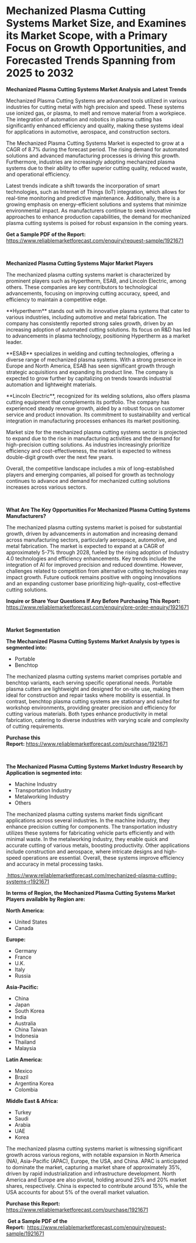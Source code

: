 <p><h1>Mechanized Plasma Cutting Systems Market Size, and Examines its Market Scope, with a Primary Focus on Growth Opportunities, and Forecasted Trends Spanning from 2025 to 2032</h1></p><p><strong>Mechanized Plasma Cutting Systems Market Analysis and Latest Trends</strong></p>
<p><p>Mechanized Plasma Cutting Systems are advanced tools utilized in various industries for cutting metal with high precision and speed. These systems use ionized gas, or plasma, to melt and remove material from a workpiece. The integration of automation and robotics in plasma cutting has significantly enhanced efficiency and quality, making these systems ideal for applications in automotive, aerospace, and construction sectors.</p><p>The Mechanized Plasma Cutting Systems Market is expected to grow at a CAGR of 8.7% during the forecast period. The rising demand for automated solutions and advanced manufacturing processes is driving this growth. Furthermore, industries are increasingly adopting mechanized plasma systems due to their ability to offer superior cutting quality, reduced waste, and operational efficiency.</p><p>Latest trends indicate a shift towards the incorporation of smart technologies, such as Internet of Things (IoT) integration, which allows for real-time monitoring and predictive maintenance. Additionally, there is a growing emphasis on energy-efficient solutions and systems that minimize environmental impact. As manufacturers continue to seek innovative approaches to enhance production capabilities, the demand for mechanized plasma cutting systems is poised for robust expansion in the coming years.</p></p>
<p><strong>Get a Sample PDF of the Report:&nbsp;</strong> <a href="https://www.reliablemarketforecast.com/enquiry/request-sample/1921671?utm_campaign=2450&utm_medium=2&utm_source=Github&utm_content=ia&utm_term=12042025&utm_id=mechanized-plasma-cutting-systems">https://www.reliablemarketforecast.com/enquiry/request-sample/1921671</a></p>
<p>&nbsp;</p>
<p><strong>Mechanized Plasma Cutting Systems Major Market Players</strong></p>
<p><p>The mechanized plasma cutting systems market is characterized by prominent players such as Hypertherm, ESAB, and Lincoln Electric, among others. These companies are key contributors to technological advancements, focusing on improving cutting accuracy, speed, and efficiency to maintain a competitive edge.</p><p>**Hypertherm** stands out with its innovative plasma systems that cater to various industries, including automotive and metal fabrication. The company has consistently reported strong sales growth, driven by an increasing adoption of automated cutting solutions. Its focus on R&D has led to advancements in plasma technology, positioning Hypertherm as a market leader.</p><p>**ESAB** specializes in welding and cutting technologies, offering a diverse range of mechanized plasma systems. With a strong presence in Europe and North America, ESAB has seen significant growth through strategic acquisitions and expanding its product line. The company is expected to grow further by capitalizing on trends towards industrial automation and lightweight materials.</p><p>**Lincoln Electric**, recognized for its welding solutions, also offers plasma cutting equipment that complements its portfolio. The company has experienced steady revenue growth, aided by a robust focus on customer service and product innovation. Its commitment to sustainability and vertical integration in manufacturing processes enhances its market positioning.</p><p>Market size for the mechanized plasma cutting systems sector is projected to expand due to the rise in manufacturing activities and the demand for high-precision cutting solutions. As industries increasingly prioritize efficiency and cost-effectiveness, the market is expected to witness double-digit growth over the next few years.</p><p>Overall, the competitive landscape includes a mix of long-established players and emerging companies, all poised for growth as technology continues to advance and demand for mechanized cutting solutions increases across various sectors.</p></p>
<p>&nbsp;</p>
<p><strong>What Are The Key Opportunities For Mechanized Plasma Cutting Systems Manufacturers?</strong></p>
<p><p>The mechanized plasma cutting systems market is poised for substantial growth, driven by advancements in automation and increasing demand across manufacturing sectors, particularly aerospace, automotive, and metal fabrication. The market is expected to expand at a CAGR of approximately 5-7% through 2028, fueled by the rising adoption of Industry 4.0 technologies and efficiency enhancements. Key trends include the integration of AI for improved precision and reduced downtime. However, challenges related to competition from alternative cutting technologies may impact growth. Future outlook remains positive with ongoing innovations and an expanding customer base prioritizing high-quality, cost-effective cutting solutions.</p></p>
<p><strong>Inquire or Share Your Questions If Any Before Purchasing This Report:</strong> <a href="https://www.reliablemarketforecast.com/enquiry/pre-order-enquiry/1921671?utm_campaign=2450&utm_medium=2&utm_source=Github&utm_content=ia&utm_term=12042025&utm_id=mechanized-plasma-cutting-systems">https://www.reliablemarketforecast.com/enquiry/pre-order-enquiry/1921671</a></p>
<p>&nbsp;</p>
<p><strong>Market Segmentation</strong></p>
<p><strong>The Mechanized Plasma Cutting Systems Market Analysis by types is segmented into:</strong></p>
<p><ul><li>Portable</li><li>Benchtop</li></ul></p>
<p><p>The mechanized plasma cutting systems market comprises portable and benchtop variants, each serving specific operational needs. Portable plasma cutters are lightweight and designed for on-site use, making them ideal for construction and repair tasks where mobility is essential. In contrast, benchtop plasma cutting systems are stationary and suited for workshop environments, providing greater precision and efficiency for cutting various materials. Both types enhance productivity in metal fabrication, catering to diverse industries with varying scale and complexity of cutting requirements.</p></p>
<p><strong>Purchase this Report:&nbsp;</strong><a href="https://www.reliablemarketforecast.com/purchase/1921671?utm_campaign=2450&utm_medium=2&utm_source=Github&utm_content=ia&utm_term=12042025&utm_id=mechanized-plasma-cutting-systems">https://www.reliablemarketforecast.com/purchase/1921671</a></p>
<p>&nbsp;</p>
<p><strong>The Mechanized Plasma Cutting Systems Market Industry Research by Application is segmented into:</strong></p>
<p><ul><li>Machine Industry</li><li>Transportation Industry</li><li>Metalworking Industry</li><li>Others</li></ul></p>
<p><p>The mechanized plasma cutting systems market finds significant applications across several industries. In the machine industry, they enhance precision cutting for components. The transportation industry utilizes these systems for fabricating vehicle parts efficiently and with minimal waste. In the metalworking industry, they enable quick and accurate cutting of various metals, boosting productivity. Other applications include construction and aerospace, where intricate designs and high-speed operations are essential. Overall, these systems improve efficiency and accuracy in metal processing tasks.</p></p>
<p><a href="https://www.reliablemarketforecast.com/mechanized-plasma-cutting-systems-r1921671?utm_campaign=2450&utm_medium=2&utm_source=Github&utm_content=ia&utm_term=12042025&utm_id=mechanized-plasma-cutting-systems">&nbsp;https://www.reliablemarketforecast.com/mechanized-plasma-cutting-systems-r1921671</a></p>
<p><strong>In terms of Region, the Mechanized Plasma Cutting Systems Market Players available by Region are:</strong></p>
<p>
    <p> <strong> North America: </strong>
        <ul>
            <li>United States</li>
            <li>Canada</li>
        </ul>
        </p> 
    <p> <strong> Europe: </strong>
        <ul>
            <li>Germany</li>
            <li>France</li>
            <li>U.K.</li>
            <li>Italy</li>
            <li>Russia</li>
        </ul>
        </p> 
    <p> <strong> Asia-Pacific: </strong>
        <ul>
            <li>China</li>
            <li>Japan</li>
            <li>South Korea</li>
            <li>India</li>
            <li>Australia</li>
            <li>China Taiwan</li>
            <li>Indonesia</li>
            <li>Thailand</li>
            <li>Malaysia</li>
        </ul>
        </p> 
    <p> <strong> Latin America: </strong>
        <ul>
            <li>Mexico</li>
            <li>Brazil</li>
            <li>Argentina Korea</li>
            <li>Colombia</li>
        </ul>
        </p> 
    <p> <strong> Middle East & Africa: </strong>
        <ul>
            <li>Turkey</li>
            <li>Saudi</li>
            <li>Arabia</li>
            <li>UAE</li>
            <li>Korea</li>
        </ul>
    </p>
    </p>
<p><p>The mechanized plasma cutting systems market is witnessing significant growth across various regions, with notable expansion in North America (NA), Asia-Pacific (APAC), Europe, the USA, and China. APAC is anticipated to dominate the market, capturing a market share of approximately 35%, driven by rapid industrialization and infrastructure development. North America and Europe are also pivotal, holding around 25% and 20% market shares, respectively. China is expected to contribute around 15%, while the USA accounts for about 5% of the overall market valuation.</p></p>
<p><strong>Purchase this Report: </strong><a href="https://www.reliablemarketforecast.com/purchase/1921671?utm_campaign=2450&utm_medium=2&utm_source=Github&utm_content=ia&utm_term=12042025&utm_id=mechanized-plasma-cutting-systems">https://www.reliablemarketforecast.com/purchase/1921671</a></p>
<p>&nbsp;<strong>Get a Sample PDF of the Report:&nbsp;&nbsp;</strong><a href="https://www.reliablemarketforecast.com/enquiry/request-sample/1921671?utm_campaign=2450&utm_medium=2&utm_source=Github&utm_content=ia&utm_term=12042025&utm_id=mechanized-plasma-cutting-systems">https://www.reliablemarketforecast.com/enquiry/request-sample/1921671</a></p>
<p><strong></strong></p>
<p><p></p><p></p><p></p></p>